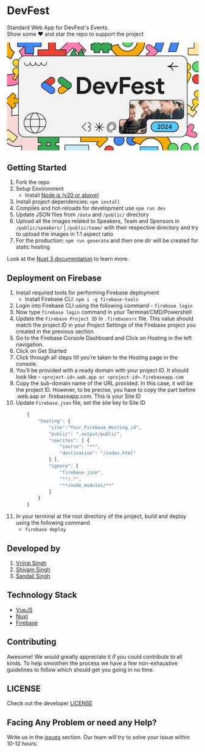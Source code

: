 # DevFest 

Standard Web App for DevFest's Events. <br>
Show some ❤️ and star the repo to support the project

![asd](/public/thumbnail.png)

## Getting Started
1. Fork the repo
1. Setup Environment
    - Install [Node.js (v20 or above)](https://nodejs.org/en/download/)
1. Install project dependencies: `npm install` 
1. Compiles and hot-reloads for development use `npm run dev`
1. Update JSON files from `/data` and `/public/` directory
1. Upload all the images related to Speakers, Team and Sponsors in `/public/speakers/` | `/public/team/` with their respective directory and try to upload the images in 1:1 aspect ratio
1. For the production: `npm run generate` and then one dir will be created for static hosting

Look at the [Nuxt 3 documentation](https://nuxt.com/docs/getting-started/introduction) to learn more.

## Deployment on Firebase
1. Install required tools for performing Firebase deployment
    - Install Firebase CLI: `npm i -g firebase-tools`
1. Login into Firebase CLI using the following command -  `firebase login`
1. Now type `firebase login` command in your Terminal/CMD/Powershell
1. Update the `Firebase Project ID` in `.firebasesrc` file. This value should match the project ID in your Project Settings of the Firebase project you created in the previous section.
1. Go to the Firebase Console Dashboard and Click on Hosting in the left navigation.
1. Click on Get Started
1. Click through all steps till you’re taken to the Hosting page in the console.
1. You’ll be provided with a ready domain with your project ID. It should look like - `<project-id>.web.app or <project-id>.firebaseapp.com`
1. Copy the sub-domain name of the URL provided. In this case, it will be the project ID. However, to be precise, you have to copy the part before .web.aap or .firebaseapp.com. This is your Site ID
1. Update `Firebase.json` file, set the site key to Site ID
    ```js
        {
            "hosting": {
                "site":"Your_Firebase_Hosting_id",
                "public": ".output/public",
                "rewrites": [ {
                    "source": "**",
                    "destination": "/index.html"
                } ],
                "ignore": [
                    "firebase.json",
                    "**/.*",
                    "**/node_modules/**"
                ]
            }
        }
    ```
1. In your terminal at the root directory of the project,  build and deploy using the following command     
    - `firebase deploy`

## Developed by
1. [Vrijraj Singh](https://vrijraj.xyz/)
2. [Shivam Singh](https://shivam.live/)
3. [Sandali Singh](https://sandali.xyz/)

## Technology Stack

* [VueJS](https://vuejs.org/)
* [Nuxt](https://nuxt.com/)
* [Firebase](https://firebase.google.com/)

## Contributing
Awesome! We would greatly appreciate it if you could contribute to all kinds. To help smoothen the process we have a few non-exhaustive guidelines to follow which should get you going in no time.

## LICENSE
Check out the developer [LICENSE](https://github.com/oss-labs/devfest-2024/blob/main/LICENSE)

## Facing Any Problem or need any Help?
Write us in the [issues](https://github.com/oss-labs/devfest-2024/issues) section. Our team will try to solve your issue within 10-12 hours.<be>
